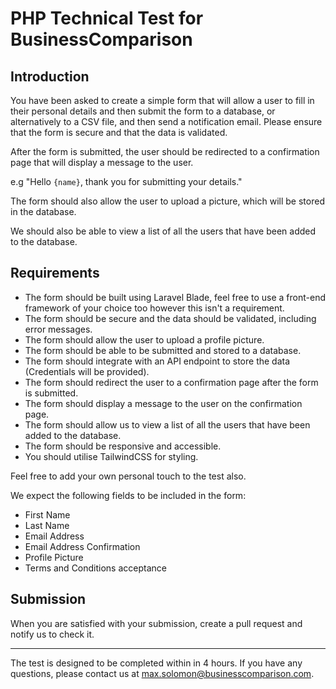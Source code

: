 # PHP Technical Test for BusinessComparison

## Introduction

You have been asked to create a simple form that will allow a user to fill in their personal details and then submit the form to a database, or alternatively to a CSV file, and then send a notification email. Please ensure that the form is secure and that the data is validated. 

After the form is submitted, the user should be redirected to a confirmation page that will display a message to the user.

e.g "Hello `{name}`, thank you for submitting your details."

The form should also allow the user to upload a picture, which will be stored in the database.

We should also be able to view a list of all the users that have been added to the database.

## Requirements

- The form should be built using Laravel Blade, feel free to use a front-end framework of your choice too however this isn't a requirement.
- The form should be secure and the data should be validated, including error messages.
- The form should allow the user to upload a profile picture.
- The form should be able to be submitted and stored to a database.
- The form should integrate with an API endpoint to store the data (Credentials will be provided).
- The form should redirect the user to a confirmation page after the form is submitted.
- The form should display a message to the user on the confirmation page.
- The form should allow us to view a list of all the users that have been added to the database.
- The form should be responsive and accessible.
- You should utilise TailwindCSS for styling.

Feel free to add your own personal touch to the test also.

We expect the following fields to be included in the form:

- First Name
- Last Name
- Email Address
- Email Address Confirmation
- Profile Picture
- Terms and Conditions acceptance

## Submission

When you are satisfied with your submission, create a pull request and notify us to check it.

---

The test is designed to be completed within in 4 hours. If you have any questions, please contact us at max.solomon@businesscomparison.com.
